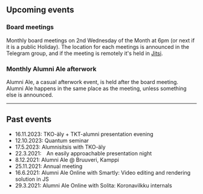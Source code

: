 ## Upcoming events

### Board meetings

Monthly board meetings on 2nd Wednesday of the Month at 6pm (or next if it is a public Holiday). The location for each meetings is announced in the Telegram group, and if the meeting is remotely it's held in [Jitsi](https://meet.jit.si/moderated/19ae2faf2f6f13abbc3873a0f167f38ae1db0a3f90bb53c6dfa12ab06ad1ec94).

### Monthly Alumni Ale afterwork

Alumni Ale, a casual afterwork event, is held after the board meeting. Alumni Ale happens in the same place as the meeting, unless something else is announced.

---

## Past events

- 16.11.2023: TKO-äly + TKT-alumni presentation evening
- 12.10.2023: Quantum seminar
- 17.5.2023: Alumnisitsis with TKO-äly
- 22.3.2021: An easily approachable presentation night
- 8.12.2021: Alumni Ale @ Bruuveri, Kamppi
- 25.11.2021: Annual meeting
- 16.6.2021: Alumni Ale Online with Smartly: Video editing and rendering solution in JS
- 29.3.2021: Alumni Ale Online with Solita: Koronavilkku internals
